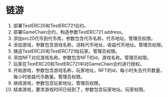 # 链游

1. 部署TestERC20和TestERC721合约。
2. 部署GameChain合约，构造参数TestERC721.address。
3. 添加erc20代币到代币库，参数包含代币名称，代币地址。管理员权限。
4. 添加游戏，参数包含游戏名称，消耗代币地址，收益代币地址。管理员权限。
5. 铸造TestERC20和TestERC721给玩家。管理员权限。
6. 添加NFT对应游戏名称。参数包含NFT的id，游戏名称。管理员权限。
7. 玩家在TestERC20和TestERC721中对GameChain合约进行授权。
8. 开始游戏，参数包含游戏名称，玩家地址，NFT的id，每小时失去代币数量，每小时收益代币数量。管理员权限。
9. 继续游戏，参数包含玩家地址。管理员权限。
10. 结束游戏，要求游戏时间已经到了，参数包含玩家地址。玩家权限。

